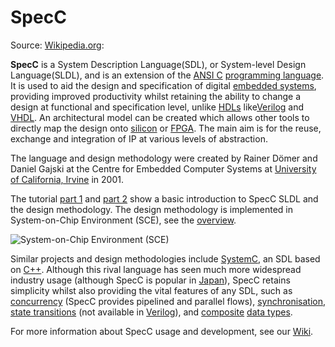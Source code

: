 # SpecC

Source: [Wikipedia.org](http://en.wikipedia.org/wiki/SpecC):

**SpecC** is a System Description Language(SDL), or System-level Design Language(SLDL), and is an extension of the [ANSI C](http://en.wikipedia.org/wiki/ANSI_C "ANSI C") [programming language](http://en.wikipedia.org/wiki/Programming_language "Programming language"). It is used to aid the design and specification of digital [embedded systems](http://en.wikipedia.org/wiki/Embedded_system "Embedded system"), providing improved productivity whilst retaining the ability to change a design at functional and specification level, unlike [HDLs](http://en.wikipedia.org/wiki/Hardware_description_language "Hardware description language") like[Verilog](http://en.wikipedia.org/wiki/Verilog "Verilog") and [VHDL](http://en.wikipedia.org/wiki/VHDL "VHDL"). An architectural model can be created which allows other tools to directly map the design onto [silicon](http://en.wikipedia.org/wiki/Silicon "Silicon") or [FPGA](http://en.wikipedia.org/wiki/FPGA "FPGA"). The main aim is for the reuse, exchange and integration of IP at various levels of abstraction.

The language and design methodology were created by Rainer Dömer and Daniel Gajski at the Centre for Embedded Computer Systems at [University of California, Irvine](http://en.wikipedia.org/wiki/University_of_California,_Irvine "University of California, Irvine") in 2001.

The tutorial [part 1](http://www.cecs.uci.edu/%7Edoemer/publications/ESC_02_1.pdf ) and [part 2](http://www.cecs.uci.edu/%7Ecad/publications/conferences/2000-04/esc02.349.pdf ) show a basic introduction to SpecC SLDL and the design methodology. The design methodology is implemented in System-on-Chip Environment (SCE), see the [overview](http://www.hindawi.com/getarticle.aspx?doi=10.1155/2008/647953).

![System-on-Chip Environment (SCE)](http://www.cecs.uci.edu/~cad/sce.png)

Similar projects and design methodologies include [SystemC](http://en.wikipedia.org/wiki/SystemC), an SDL based on [C++](http://en.wikipedia.org/wiki/C%2B%2B "C++"). Although this rival language has seen much more widespread industry usage (although SpecC is popular in [Japan](http://en.wikipedia.org/wiki/Japan "Japan")), SpecC retains simplicity whilst also providing the vital features of any SDL, such as [concurrency](http://en.wikipedia.org/wiki/Concurrency "Concurrency") (SpecC provides pipelined and parallel flows), [synchronisation](http://en.wikipedia.org/wiki/Synchronisation "Synchronisation"), [state transitions](http://en.wikipedia.org/wiki/State_transition "State transition") (not available in [Verilog](http://en.wikipedia.org/wiki/Verilog "Verilog")), and [composite](http://en.wikipedia.org/wiki/Composite_image "Composite image") [data types](http://en.wikipedia.org/wiki/Data_types "Data types").

For more information about SpecC usage and development, see our [Wiki](https://github.com/neu-ece-esl/specc/wiki).
